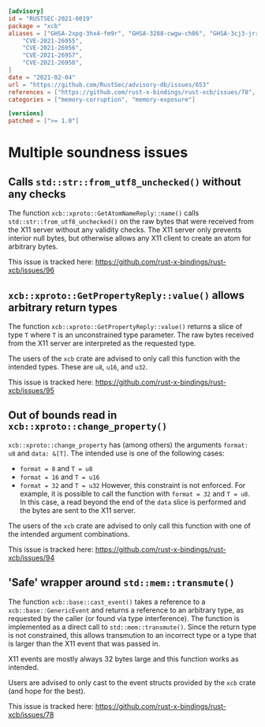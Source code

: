 ```toml
[advisory]
id = "RUSTSEC-2021-0019"
package = "xcb"
aliases = ["GHSA-2xpg-3hx4-fm9r", "GHSA-3288-cwgw-ch86", "GHSA-3cj3-jrrp-9rxf", "GHSA-mp6r-fgw2-rxfx", 
    "CVE-2021-26955",
    "CVE-2021-26956",
    "CVE-2021-26957",
    "CVE-2021-26958",
]
date = "2021-02-04"
url = "https://github.com/RustSec/advisory-db/issues/653"
references = ["https://github.com/rust-x-bindings/rust-xcb/issues/78", "https://github.com/rust-x-bindings/rust-xcb/issues/94", "https://github.com/rust-x-bindings/rust-xcb/issues/95", "https://github.com/rust-x-bindings/rust-xcb/issues/96"]
categories = ["memory-corruption", "memory-exposure"]

[versions]
patched = [">= 1.0"]
```

# Multiple soundness issues

## Calls `std::str::from_utf8_unchecked()` without any checks

The function `xcb::xproto::GetAtomNameReply::name()` calls
`std::str::from_utf8_unchecked()` on the raw bytes that were received from the
X11 server without any validity checks. The X11 server only prevents interior
null bytes, but otherwise allows any X11 client to create an atom for arbitrary
bytes.

This issue is tracked here: https://github.com/rust-x-bindings/rust-xcb/issues/96

## `xcb::xproto::GetPropertyReply::value()` allows arbitrary return types

The function `xcb::xproto::GetPropertyReply::value()` returns a slice of type
`T` where `T` is an unconstrained type parameter. The raw bytes received from
the X11 server are interpreted as the requested type.

The users of the `xcb` crate are advised to only call this function with the
intended types. These are `u8`, `u16`, and `u32`.

This issue is tracked here: https://github.com/rust-x-bindings/rust-xcb/issues/95

## Out of bounds read in `xcb::xproto::change_property()`

`xcb::xproto::change_property` has (among others) the arguments `format: u8` and
`data: &[T]`. The intended use is one of the following cases:
- `format = 8` and `T = u8`
- `format = 16` and `T = u16`
- `format = 32` and `T = u32`
However, this constraint is not enforced. For example, it is possible to call
the function with `format = 32` and `T = u8`. In this case, a read beyond the
end of the `data` slice is performed and the bytes are sent to the X11 server.

The users of the `xcb` crate are advised to only call this function with one of
the intended argument combinations.

This issue is tracked here: https://github.com/rust-x-bindings/rust-xcb/issues/94

## 'Safe' wrapper around `std::mem::transmute()`

The function `xcb::base::cast_event()` takes a reference to a
`xcb::base::GenericEvent` and returns a reference to an arbitrary type, as
requested by the caller (or found via type interference). The function is
implemented as a direct call to `std::mem::transmute()`. Since the return type
is not constrained, this allows transmution to an incorrect type or a type that
is larger than the X11 event that was passed in.

X11 events are mostly always 32 bytes large and this function works as intended.

Users are advised to only cast to the event structs provided by the `xcb` crate
(and hope for the best).

This issue is tracked here: https://github.com/rust-x-bindings/rust-xcb/issues/78
